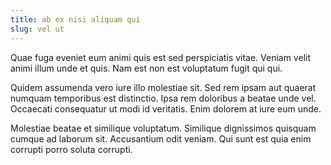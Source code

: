 ```yaml
---
title: ab ex nisi aliquam qui
slug: vel ut
---
```


Quae fuga eveniet eum animi quis est sed perspiciatis vitae. Veniam velit animi illum unde et quis. Nam est non est voluptatum fugit qui qui.

Quidem assumenda vero iure illo molestiae sit. Sed rem ipsam aut quaerat numquam temporibus est distinctio. Ipsa rem doloribus a beatae unde vel. Occaecati consequatur ut modi id veritatis. Enim dolorem at iure eum unde.

Molestiae beatae et similique voluptatum. Similique dignissimos quisquam cumque ad laborum sit. Accusantium odit veniam. Qui sunt est quia enim corrupti porro soluta corrupti.
